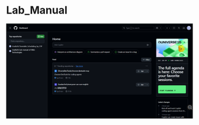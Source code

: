 # Lab_Manual
![image alt](https://github.com/Uzaifa26/Lab_Manual/blob/e2c5420e1c7369f26f9f9c77f30bdd43a2d3369b/Home.png)

